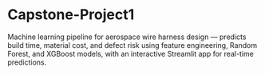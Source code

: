 # Capstone-Project1
Machine learning pipeline for aerospace wire harness design — predicts build time, material cost, and defect risk using feature engineering, Random Forest, and XGBoost models, with an interactive Streamlit app for real-time predictions.
